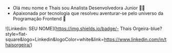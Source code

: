 - Olá meu nome e Thais sou Analista Desenvolvedora Junior 👩‍💻
- Apaixonada por tecnologia que resolveu aventurar-se pelo universo da Programação Frontend 💜

![Linkedin: SEU NOME](https://img.shields.io/badge/- Thais Orgeira-blue?style=flat-square&logo=Linkedin&logoColor=white&link=https://www.linkedin.com/in/thaisorgeira/)
